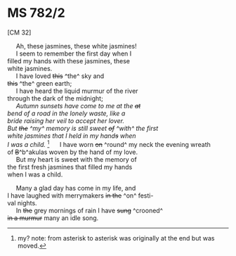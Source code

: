 # MS 782/2 

[CM 32]

&nbsp;&nbsp;&nbsp;&nbsp;&nbsp;Ah, these jasmines, these white jasmines! \
&nbsp;&nbsp;&nbsp;&nbsp;&nbsp;I seem to remember the first day when I \
filled my hands with these jasmines, these \
white jasmines. \
&nbsp;&nbsp;&nbsp;&nbsp;&nbsp;I have loved ~~this~~ ^the^ sky and \
~~this~~ ^the^ green earth; \
&nbsp;&nbsp;&nbsp;&nbsp;&nbsp;I have heard the liquid murmur of the river \
through the dark of the midnight; \
&nbsp;&nbsp;&nbsp;&nbsp;&nbsp;*Autumn sunsets have come to me at the ~~at~~ \
bend of a road in the lonely waste, like a \
bride raising her veil to accept her lover. \
But ~~the~~ ^my^ memory is still sweet ~~of~~ ^with^ the first \
white jasmines that I held in my hand~~s~~ when \
I was a child.* [^1]
&nbsp;&nbsp;&nbsp;&nbsp;&nbsp;I have worn ~~on~~ ^round^ my neck the evening wreath \
of ~~B~~^b^akulas woven by the hand of my love. \
&nbsp;&nbsp;&nbsp;&nbsp;&nbsp;But my heart is sweet with the memory of \
the first fresh jasmines that filled my hands \
when I was a child. 

&nbsp;&nbsp;&nbsp;&nbsp;&nbsp;Many a glad day has come in my life, and \
I have laughed with merrymakers ~~in the~~ ^on^ festi- \
val nights. \
&nbsp;&nbsp;&nbsp;&nbsp;&nbsp;In ~~the~~ grey mornings of rain I have ~~sung~~ ^crooned^ \
~~in a murmur~~ many an idle song. 

[^1]: my? note: from asterisk to asterisk was originally at the end but was moved.
